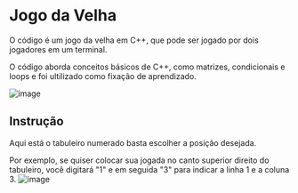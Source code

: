 # Jogo da Velha

O código é um jogo da velha em C++, que pode ser jogado por dois jogadores em um terminal.

O código aborda conceitos básicos de C++, como matrizes, condicionais e loops e foi ultilizado como fixação de aprendizado.

![image](https://user-images.githubusercontent.com/101840230/222005664-bc2d0924-9e65-4275-88be-a87db3257a91.png)

## Instrução

Aqui está o tabuleiro numerado basta escolher a posição desejada.

Por exemplo, se quiser colocar sua jogada no canto superior direito do tabuleiro, você digitará "1" e em seguida "3" para indicar a linha 1 e a coluna 3.
![image](https://user-images.githubusercontent.com/101840230/222016161-63b73765-e79a-4054-8b91-31bbd7a00206.png)
